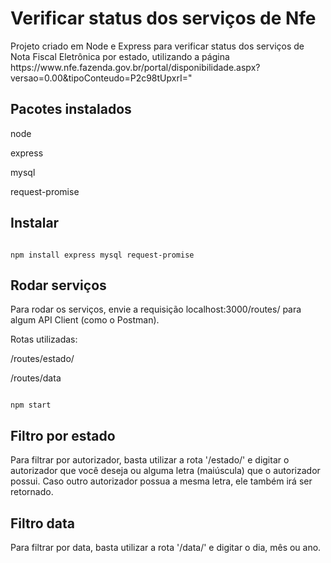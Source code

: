 <h1>Verificar status dos serviços de Nfe</h1>
Projeto criado em Node e Express para verificar status dos serviços de Nota Fiscal Eletrônica por estado, utilizando a página https://www.nfe.fazenda.gov.br/portal/disponibilidade.aspx?versao=0.00&tipoConteudo=P2c98tUpxrI="

## Pacotes instalados

<p>node</p>
<p>express</p>
<p>mysql</p>
<p>request-promise</p>

## Instalar

```

npm install express mysql request-promise

```

## Rodar serviços

Para rodar os serviços, envie a requisição localhost:3000/routes/ para algum API Client (como o Postman).

Rotas utilizadas:
<p>/routes/estado/</p>
<p>/routes/data</p>

```

npm start

```

## Filtro por estado

Para filtrar por autorizador, basta utilizar a rota '/estado/' e digitar o autorizador que você deseja ou alguma letra (maiúscula) que o autorizador possui. Caso outro autorizador possua a mesma letra, ele também irá ser retornado.

## Filtro data

Para filtrar por data, basta utilizar a rota '/data/' e digitar o dia, mês ou ano.
